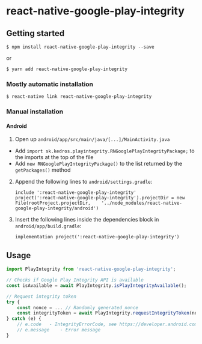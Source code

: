 
# react-native-google-play-integrity

## Getting started

`$ npm install react-native-google-play-integrity --save`

or

`$ yarn add react-native-google-play-integrity`

### Mostly automatic installation

`$ react-native link react-native-google-play-integrity`

### Manual installation


#### Android

1. Open up `android/app/src/main/java/[...]/MainActivity.java`
  - Add `import sk.kedros.playintegrity.RNGooglePlayIntegrityPackage;` to the imports at the top of the file
  - Add `new RNGooglePlayIntegrityPackage()` to the list returned by the `getPackages()` method
2. Append the following lines to `android/settings.gradle`:
  	```
  	include ':react-native-google-play-integrity'
  	project(':react-native-google-play-integrity').projectDir = new File(rootProject.projectDir, 	'../node_modules/react-native-google-play-integrity/android')
  	```
3. Insert the following lines inside the dependencies block in `android/app/build.gradle`:
  	```
    implementation project(':react-native-google-play-integrity')
  	```


## Usage
```javascript
import PlayIntegrity from 'react-native-google-play-integrity';

// Checks if Google Play Integrity API is available
const isAvailable = await PlayIntegrity.isPlayIntegrityAvailable();

// Request integrity token
try {
	const nonce = ... // Randomly generated nonce
	const integrityToken = await PlayIntegrity.requestIntegrityToken(nonce);
} catch (e) {
	// e.code 	- IntegrityErrorCode, see https://developer.android.com/google/play/integrity/reference/com/google/android/play/core/integrity/model/IntegrityErrorCode.html#summary
	// e.message 	- Error message
}
```
